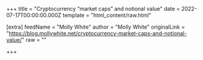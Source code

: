 
+++
title = "Cryptocurrency “market caps” and notional value"
date = 2022-07-17T00:00:00.000Z
template = "html_content/raw.html"

[extra]
feedName = "Molly White"
author = "Molly White"
originalLink = "https://blog.mollywhite.net/cryptocurrency-market-caps-and-notional-value/"
raw = ""

+++

